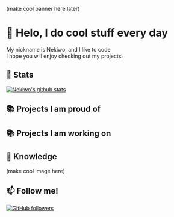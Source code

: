 (make cool banner here later)
# 👋 Helo, I do cool stuff every day
My nickname is Nekiwo, and I like to code<br/>
I hope you will enjoy checking out my projects!
## 💾 Stats
[![Nekiwo's github stats](https://github-readme-stats.vercel.app/api?username=Nekiwo&count_private=true&show_icons=true&theme=radical)](https://github.com/anuraghaza/github-readme-stats)
## 📚 Projects I am proud of

## 📚 Projects I am working on

## 📘 Knowledge
(make cool image here)
## 📫 Follow me!
[![GitHub followers](https://img.shields.io/github/followers/Naereen.svg?style=social&label=Follow&maxAge=2592000)](https://github.com/Nekiwo?tab=followers)
